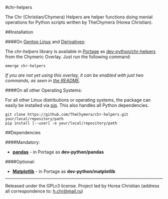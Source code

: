 #chr-helpers

The Chr (Christian/Chymera) Helpers are helper functions doing menial operations for Python scripts written by TheChymera (Horea Christian).

##Installation

####On [Gentoo Linux](http://en.wikipedia.org/wiki/Gentoo_linux) and [Derivatives](http://en.wikipedia.org/wiki/Category:Gentoo_Linux_derivatives):

The *chr-helpers* library is available in [Portage](http://en.wikipedia.org/wiki/Portage_(software)) as [dev-python/chr-helpers](https://github.com/TheChymera/chymeric/tree/master/dev-python/chr-helpers) from the Chymeric Overlay.
Just run the following command:

```
emerge chr-helpers
```

*If you are not yet using this overlay, it can be enabled with just two commands, as seen in [the README](https://github.com/TheChymera/chymeric).*

####On all other Operating Systems:

For all other Linux distributions or operating systems, the package can easily be installed via [pip](http://en.wikipedia.org/wiki/Pip_(Python)).
This also handles all Python dependencies.

```
git clone https://github.com/TheChymera/chr-helpers.git your/local/repository/path
pip install [--user] -e your/local/repository/path
```

##Dependencies

####Mandatory:
* **[pandas](https://github.com/pydata/pandas)** - in Portage as **dev-python/pandas**

####Optional:
* **[Matplotlib](http://en.wikipedia.org/wiki/Matplotlib)** - in Portage as **dev-python/matplotlib**

---

Released under the GPLv3 license.
Project led by Horea Christian (address all correspondence to: h.chr@mail.ru)
